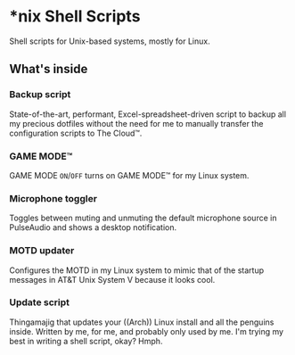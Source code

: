 # *nix Shell Scripts
Shell scripts for Unix-based systems, mostly for Linux.

## What's inside

### Backup script
State-of-the-art, performant, Excel-spreadsheet-driven script to backup all my precious dotfiles without the need for me to manually transfer the configuration scripts to The Cloud™.

### GAME MODE™
GAME MODE `ON`/`OFF` turns on GAME MODE™ for my Linux system.

### Microphone toggler
Toggles between muting and unmuting the default microphone source in PulseAudio and shows a desktop notification.

### MOTD updater
Configures the MOTD in my Linux system to mimic that of the startup messages in AT&T Unix System V because it looks cool.

### Update script
Thingamajig that updates your ((Arch)) Linux install and all the penguins inside. Written by me, for me, and probably only used by me. I'm trying my best in writing a shell script, okay? Hmph.

